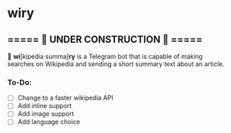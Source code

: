# wiry
## ===== 🚧 UNDER CONSTRUCTION 🚧 =====

🤖 <b>wi</b>[kipedia summa]<b>ry</b> is a Telegram bot that is capable of making searches on Wikipedia and sending a short summary text about an article.

### To-Do:
- [ ] Change to a faster wikipedia API
- [ ] Add inline support
- [ ] Add image support
- [ ] Add language choice
